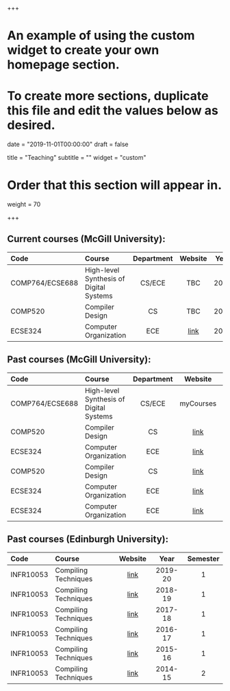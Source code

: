 +++
# An example of using the custom widget to create your own homepage section.
# To create more sections, duplicate this file and edit the values below as desired.

date = "2019-11-01T00:00:00"
draft = false

title = "Teaching"
subtitle = ""
widget = "custom"

# Order that this section will appear in.
weight = 70

+++


## Current courses (McGill University):

| Code     | Course                   | Department |  Website  |    Year |   Term     |
| :------- | :----------------        | :-----:    |:-----:    | :----:  | :--------: |
| COMP764/ECSE688  | High-level Synthesis of Digital Systems      | CS/ECE         | TBC |   2023  |   Winter   |
| COMP520  | Compiler Design          | CS         | TBC       |   2023  |   Winter   |
| ECSE324  | Computer Organization    | ECE        | [link][CO]       |   2022  |     Fall   |

## Past courses (McGill University):

| Code     | Course                   | Department |  Website     |    Year |   Term     |
| :------- | :----------------        | :-----:    |:-----:       | :----:  | :--------: |
| COMP764/ECSE688  | High-level Synthesis of Digital Systems      | CS/ECE         | myCourses |   2022  |   Winter   |
| COMP520  | Compiler Design          | CS         | [link][CD22] |   2022  |   Winter   |
| ECSE324  | Computer Organization    | ECE        | [link][COF21]   |   2021  |     Fall   |
| COMP520  | Compiler Design          | CS         | [link][CD21] |   2021  |   Winter   |
| ECSE324  | Computer Organization    | ECE        | [link][COF20]|   2020  |     Fall   |
| ECSE324  | Computer Organization    | ECE        | [link][2]    |   2020  |     Winter |

## Past courses (Edinburgh University):

| Code      | Course                   | Website   |    Year    |   Semester |
| :-------  | :----------------        | :-----:   | :----:     | :--------: |
| INFR10053 | Compiling Techniques     | [link][1] |   2019-20  |          1 |
| INFR10053 | Compiling Techniques     | [link][1] |   2018-19  |          1 |
| INFR10053 | Compiling Techniques     | [link][1] |   2017-18  |          1 |
| INFR10053 | Compiling Techniques     | [link][1] |   2016-17  |          1 |
| INFR10053 | Compiling Techniques     | [link][1] |   2015-16  |          1 |
| INFR10053 | Compiling Techniques     | [link][1] |   2014-15  |          2 |


[1]: http://www.inf.ed.ac.uk/teaching/courses/ct
[2]: https://mcgill.ca/study/2019-2020/courses/ecse-324

[COF21]: http://ecse324.ece.mcgill.ca/fall2021/
[COF20]: http://ecse324.ece.mcgill.ca/fall2020/
[CO]: http://ecse324.ece.mcgill.ca/
[CD22]: https://www.cs.mcgill.ca/~cs520/2022/
[CD21]: https://www.cs.mcgill.ca/~cs520/2021/

